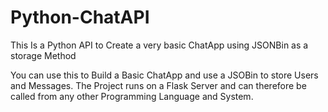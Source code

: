 # Python-ChatAPI
This Is a Python API to Create a very basic ChatApp using JSONBin as a storage Method

You can use this to Build a Basic ChatApp and use a JSOBin to store Users and Messages.
The Project runs on a Flask Server and can therefore be called from any other Programming Language and System.
